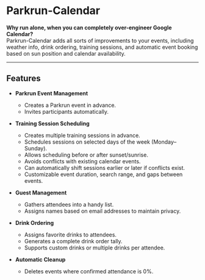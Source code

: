 # Parkrun-Calendar

**Why run alone, when you can completely over-engineer Google Calendar?**  
Parkrun-Calendar adds all sorts of improvements to your events, including weather info, drink ordering, training sessions, and automatic event booking based on sun position and calendar availability.

---

## Features

- **Parkrun Event Management**
  - Creates a Parkrun event in advance.
  - Invites participants automatically.

- **Training Session Scheduling**
  - Creates multiple training sessions in advance.
  - Schedules sessions on selected days of the week (Monday–Sunday).
  - Allows scheduling before or after sunset/sunrise.
  - Avoids conflicts with existing calendar events.
  - Can automatically shift sessions earlier or later if conflicts exist.
  - Customizable event duration, search range, and gaps between events.

- **Guest Management**
  - Gathers attendees into a handy list.
  - Assigns names based on email addresses to maintain privacy.

- **Drink Ordering**
  - Assigns favorite drinks to attendees.
  - Generates a complete drink order tally.
  - Supports custom drinks or multiple drinks per attendee.

- **Automatic Cleanup**
  - Deletes events where confirmed attendance is 0%.
